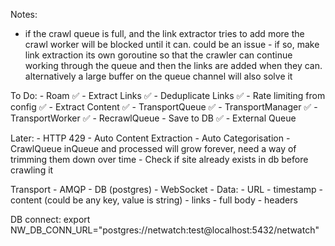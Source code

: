 Notes: 
- if the crawl queue is full, and the link extractor tries to add more the crawl worker will be blocked until it can. could be an issue - if so, make link extraction its own goroutine so that the crawler can continue working through the queue and then the links are added when they can. alternatively a large buffer on the queue channel will also solve it

To Do:
    - Roam ✅
    - Extract Links ✅
    - Deduplicate Links ✅
    - Rate limiting from config ✅
    - Extract Content ✅
    - TransportQueue ✅
    - TransportManager ✅
    - TransportWorker ✅
    - RecrawlQueue
    - Save to DB ✅
    - External Queue 

Later:
    - HTTP 429
    - Auto Content Extraction
    - Auto Categorisation
    - CrawlQueue inQueue and processed will grow forever, need a way of trimming them down over time
    - Check if site already exists in db before crawling it


Transport
    - AMQP
    - DB (postgres)
    - WebSocket
    - Data:
        - URL
        - timestamp
        - content (could be any key, value is string)
        - links
        - full body
        - headers

DB connect: export NW_DB_CONN_URL="postgres://netwatch:test@localhost:5432/netwatch"